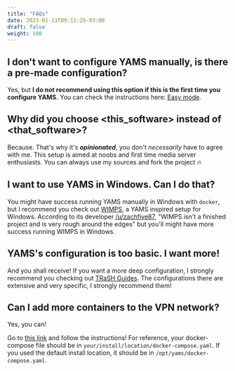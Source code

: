 ```yaml
---
title: "FAQs"
date: 2023-01-11T09:11:29-03:00
draft: false
weight: 100
---
```


## I don't want to configure YAMS manually, is there a pre-made configuration?

Yes, but **I do not recommend using this option if this is the first time you configure YAMS.** You can check the instructions here: [Easy mode](/config/easy-mode).

## Why did you choose <this_software> instead of <that_software>?

Because. That's why it's _**opinionated**_, you don't _necessarily_ have to agree with me. This setup is aimed at noobs and first time media server enthusiasts. You can always use my sources and fork the project 🔥

## I want to use YAMS in Windows. Can I do that?

You might have success running YAMS manually in Windows with `docker`, but I recommend you check out [WIMPS](https://github.com/Xaque8787/WIMPS), a YAMS inspired setup for Windows. According to its developer [/u/zachfive87](https://www.reddit.com/user/zachfive87/), "WIMPS isn't a finished project and is very rough around the edges" but you'll might have more success running WIMPS in Windows.

## YAMS's configuration is too basic. I want more!

And you shall receive! If you want a more deep configuration, I strongly recommend you checking out [TRaSH Guides](https://trash-guides.info/). The configurations there are extensive and very specific, I strongly recommend them!

## Can I add more containers to the VPN network?

Yes, you can!

Go to [this link](https://github.com/qdm12/gluetun-wiki/blob/main/setup/connect-a-container-to-gluetun.md) and follow the instructions! For reference, your docker-compose file should be in `your/install/location/docker-compose.yaml`. If you used the default install location, it should be in `/opt/yams/docker-compose.yaml`.
